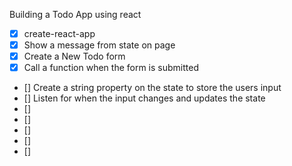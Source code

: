 Building a Todo App using react

* [X] create-react-app
* [X] Show a message from state on page
* [X] Create a New Todo form
* [X] Call a function when the form is submitted
* [] Create a string property on the state to store the users input
* [] Listen for when the input changes and updates the state
* []
* []
* []
* []
* []
